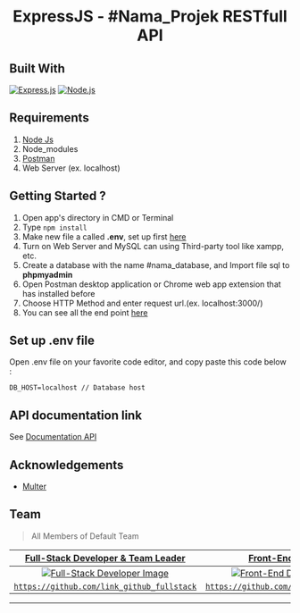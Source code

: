 <h1 align="center">ExpressJS - #Nama_Projek RESTfull API</h1>
 
## Built With

[![Express.js](https://img.shields.io/badge/Express.js-4.x-orange.svg?style=rounded-square)](https://expressjs.com/en/starter/installing.html)
[![Node.js](https://img.shields.io/badge/Node.js-v.12.13-green.svg?style=rounded-square)](https://nodejs.org/)

## Requirements

1. <a href="https://nodejs.org/en/download/">Node Js</a>
2. Node_modules
3. <a href="https://www.getpostman.com/">Postman</a>
4. Web Server (ex. localhost)

## Getting Started ?

1. Open app's directory in CMD or Terminal
2. Type `npm install`
3. Make new file a called **.env**, set up first [here](#set-up-env-file)
4. Turn on Web Server and MySQL can using Third-party tool like xampp, etc.
5. Create a database with the name #nama_database, and Import file sql to **phpmyadmin**
6. Open Postman desktop application or Chrome web app extension that has installed before
7. Choose HTTP Method and enter request url.(ex. localhost:3000/)
8. You can see all the end point [here](#end-point)

## Set up .env file

Open .env file on your favorite code editor, and copy paste this code below :

```
DB_HOST=localhost // Database host
```

## API documentation link

See [Documentation API](https://interstellar-robot-6874-1.postman.co/collections/9852901-4270797a-5372-4d65-bbb1-80ced864233e?version=latest&workspace=75e558bd-82d9-4039-8609-a021f61852a1#30c78c02-31bf-44d1-bda2-8cb61468733a)

## Acknowledgements

- [Multer](https://www.npmjs.com/package/multer)

## Team

> All Members of Default Team

| <a href="https://blog.udacity.com/2014/12/front-end-vs-back-end-vs-full-stack-web-developers.html" target="_blank">**Full-Stack Developer & Team Leader**</a> | <a href="https://blog.udacity.com/2014/12/front-end-vs-back-end-vs-full-stack-web-developers.html" target="_blank">**Front-End Developer**</a> | <a href="https://blog.udacity.com/2014/12/front-end-vs-back-end-vs-full-stack-web-developers.html" target="_blank">**Front-End Developer**</a> | <a href="https://blog.udacity.com/2014/12/front-end-vs-back-end-vs-full-stack-web-developers.html" target="_blank">**Back-End Developer**</a> | <a href="https://blog.udacity.com/2014/12/front-end-vs-back-end-vs-full-stack-web-developers.html" target="_blank">**Back-End Developer**</a> | 
| :---: |:---:| :---:|:---:| :---:|
| [![Full-Stack Developer Image](https://avatars0.githubusercontent.com/u/64903162?s=460&v=4)](http://fvcproductions.com) | [![Front-End Developer Image](https://avatars0.githubusercontent.com/u/64903162?s=460&v=4)](http://fvcproductions.com) | [![Front-End Developer Image](https://avatars0.githubusercontent.com/u/64903162?s=460&v=4)](http://fvcproductions.com) | [![Back-End Developer Image](https://avatars2.githubusercontent.com/u/67205885?s=460&v=4)](http://fvcproductions.com) | [![Back-End Developer Image](https://avatars0.githubusercontent.com/u/64903162?s=460&v=4)](http://fvcproductions.com) |
| <a href="https://github.com/link_github_fullstack" target="_blank">`https://github.com/link_github_fullstack`</a> | <a href="https://github.com/link_github_frontend" target="_blank">`https://github.com/link_github_frontend`</a> | <a href="https://github.com/link_github_frontend" target="_blank">`https://github.com/link_github_frontend`</a> | <a href="https://github.com/link_github_backend" target="_blank">`https://github.com/link_github_backend`</a> | <a href="https://github.com/link_github_backend" target="_blank">`https://github.com/link_github_backend`</a> |

---
